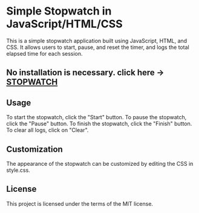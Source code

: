 <!DOCTYPE html>
<html lang="en">
<head>
	<meta charset="UTF-8">
</head>
<body>
	<h1>Simple Stopwatch in JavaScript/HTML/CSS</h1>
	<p>This is a simple stopwatch application built using JavaScript, HTML, and CSS. It allows users to start, pause, and reset the timer, and logs the total elapsed time for each session.</p>
	<h2>No installation is necessary. click here -> <a href="https://italo-mauricio.github.io/StopWatch/">STOPWATCH</a></h2>
	<h2>Usage</h2>
	<p>To start the stopwatch, click the "Start" button. To pause the stopwatch, click the "Pause" button. To finish the stopwatch, click the "Finish" button. To clear all logs, click on "Clear".</p>
	<h2>Customization</h2>
	<p>The appearance of the stopwatch can be customized by editing the CSS in style.css.</p>
	<h2>License</h2>
	<p>This project is licensed under the terms of the MIT license.</p>
</body>
</html>
